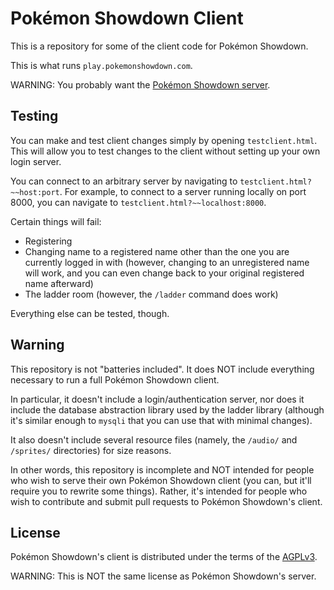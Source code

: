 Pokémon Showdown Client
========================================================================

This is a repository for some of the client code for Pokémon Showdown.

This is what runs `play.pokemonshowdown.com`.

WARNING: You probably want the [Pokémon Showdown server][1].

  [1]: https://github.com/Zarel/Pokemon-Showdown

Testing
------------------------------------------------------------------------

You can make and test client changes simply by opening `testclient.html`.
This will allow you to test changes to the client without setting up your
own login server.

You can connect to an arbitrary server by navigating to
`testclient.html?~~host:port`. For example, to connect to a server running
locally on port 8000, you can navigate to `testclient.html?~~localhost:8000`.

Certain things will fail:

+ Registering
+ Changing name to a registered name other than the one you are currently
  logged in with (however, changing to an unregistered name will work, and
  you can even change back to your original registered name afterward)
+ The ladder room (however, the `/ladder` command does work)

Everything else can be tested, though.

Warning
------------------------------------------------------------------------

This repository is not "batteries included". It does NOT include everything
necessary to run a full Pokémon Showdown client.

In particular, it doesn't include a login/authentication server, nor does it
include the database abstraction library used by the ladder library (although
it's similar enough to `mysqli` that you can use that with minimal changes).

It also doesn't include several resource files (namely, the `/audio/` and
`/sprites/` directories) for size reasons.

In other words, this repository is incomplete and NOT intended for people
who wish to serve their own Pokémon Showdown client (you can, but it'll
require you to rewrite some things). Rather, it's intended for people who
wish to contribute and submit pull requests to Pokémon Showdown's client.

License
------------------------------------------------------------------------

Pokémon Showdown's client is distributed under the terms of the [AGPLv3][2].

  [2]: http://www.gnu.org/licenses/agpl-3.0.html

WARNING: This is NOT the same license as Pokémon Showdown's server.
